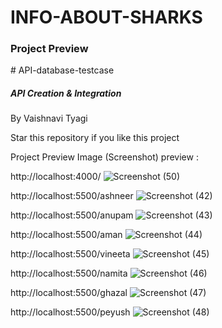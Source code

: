 # INFO-ABOUT-SHARKS
<h3>Project Preview</h3>
# API-database-testcase
<h5>API Creation & Integration</h5>
By Vaishnavi Tyagi

Star this repository if you like this project


Project Preview
Image (Screenshot) preview :

http://localhost:4000/
![Screenshot (50)](https://user-images.githubusercontent.com/123761898/217490333-f69b0df4-ec64-46e4-b2d9-a199dddbfad0.png)


http://localhost:5500/ashneer
![Screenshot (42)](https://user-images.githubusercontent.com/123761898/217491125-0c0e90d8-e833-4990-8b13-cb7214c13042.png)


http://localhost:5500/anupam
![Screenshot (43)](https://user-images.githubusercontent.com/123761898/217490998-1fe60ce0-ec58-4dbc-8be7-09a186946484.png)


http://localhost:5500/aman
![Screenshot (44)](https://user-images.githubusercontent.com/123761898/217490894-6dbc53d8-ce07-406b-8bad-ba36e063bbed.png)

http://localhost:5500/vineeta
![Screenshot (45)](https://user-images.githubusercontent.com/123761898/217490822-d87c1b1c-6c6f-4d4f-b32b-b40e84203bd9.png)

http://localhost:5500/namita
![Screenshot (46)](https://user-images.githubusercontent.com/123761898/217490779-2678b815-e213-4110-847a-ab4114399afa.png)

http://localhost:5500/ghazal
![Screenshot (47)](https://user-images.githubusercontent.com/123761898/217490713-edb95eb1-fe1b-4f99-ba1c-638219b56b85.png)

http://localhost:5500/peyush
![Screenshot (48)](https://user-images.githubusercontent.com/123761898/217490584-cf6ebae5-e8cd-44a5-a2be-adfe3d6803b4.png)
